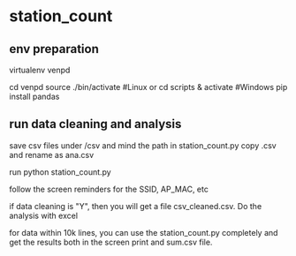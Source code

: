 # station_count

## env preparation

virtualenv venpd

cd venpd
source ./bin/activate #Linux or
  cd scripts & activate #Windows
pip install pandas



## run data cleaning and analysis
save csv files under /csv and mind the path in station_count.py
copy .csv and rename as ana.csv

run
python station_count.py

follow the screen reminders for the SSID, AP_MAC, etc

if data cleaning is "Y", then you will get a file csv_cleaned.csv. Do the analysis with excel

for data within 10k lines, you can use the station_count.py completely and get the results both in the screen print and  sum.csv file.

